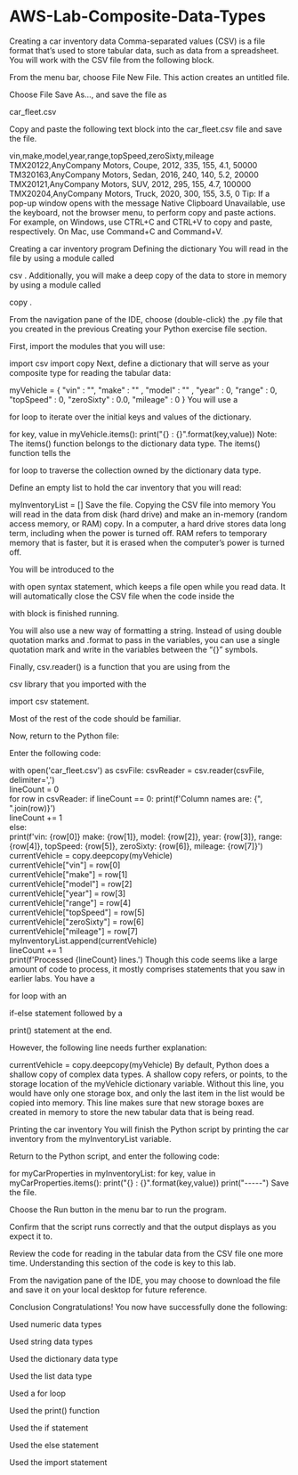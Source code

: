 # AWS-Lab-Composite-Data-Types

Creating a car inventory data
Comma-separated values (CSV) is a file format that’s used to store tabular data, such as data from a spreadsheet. You will work with the CSV file from the following block.

From the menu bar, choose File New File.
This action creates an untitled file.

Choose File Save As…, and save the file as 

car_fleet.csv

Copy and paste the following text block into the car_fleet.csv file and save the file.


vin,make,model,year,range,topSpeed,zeroSixty,mileage
TMX20122,AnyCompany Motors, Coupe, 2012, 335, 155, 4.1, 50000
TM320163,AnyCompany Motors, Sedan, 2016, 240, 140, 5.2, 20000
TMX20121,AnyCompany Motors, SUV, 2012, 295, 155, 4.7, 100000
TMX20204,AnyCompany Motors, Truck, 2020, 300, 155, 3.5, 0
Tip: If a pop-up window opens with the message Native Clipboard Unavailable, use the keyboard, not the browser menu, to perform copy and paste actions. For example, on Windows, use CTRL+C and CTRL+V to copy and paste, respectively. On Mac, use Command+C and Command+V.

Creating a car inventory program
Defining the dictionary
You will read in the file by using a module called 

csv
. Additionally, you will make a deep copy of the data to store in memory by using a module called 

copy
.

From the navigation pane of the IDE, choose (double-click) the .py file that you created in the previous Creating your Python exercise file section.

First, import the modules that you will use:


import csv
import copy
Next, define a dictionary that will serve as your composite type for reading the tabular data:

myVehicle = {
        "vin" : "<empty>",
        "make" : "<empty>" ,
        "model" : "<empty>" ,
        "year" : 0,
        "range" : 0,
        "topSpeed" : 0,
        "zeroSixty" : 0.0,
        "mileage" : 0
    }
You will use a 

for
 loop to iterate over the initial keys and values of the dictionary.

for key, value in myVehicle.items():
print("{} : {}".format(key,value))
Note: The items() function belongs to the dictionary data type. The items() function tells the 

for
 loop to traverse the collection owned by the dictionary data type.

Define an empty list to hold the car inventory that you will read:

myInventoryList = []
Save the file.
Copying the CSV file into memory
You will read in the data from disk (hard drive) and make an in-memory (random access memory, or RAM) copy. In a computer, a hard drive stores data long term, including when the power is turned off. RAM refers to temporary memory that is faster, but it is erased when the computer’s power is turned off.

You will be introduced to the 

with open
 syntax statement, which keeps a file open while you read data. It will automatically close the CSV file when the code inside the 

with
 block is finished running.

You will also use a new way of formatting a string. Instead of using double quotation marks and .format to pass in the variables, you can use a single quotation mark and write in the variables between the “{}” symbols.

Finally, csv.reader() is a function that you are using from the 

csv
 library that you imported with the 

import csv
 statement.

Most of the rest of the code should be familiar.

Now, return to the Python file:

Enter the following code:

with open('car_fleet.csv') as csvFile:
	csvReader = csv.reader(csvFile, delimiter=',')  
	lineCount = 0  
	for row in csvReader:
		if lineCount == 0:
			print(f'Column names are: {", ".join(row)}')  
			lineCount += 1  
		else:  
			print(f'vin: {row[0]} make: {row[1]}, model: {row[2]}, year: {row[3]}, range: {row[4]}, topSpeed: {row[5]}, zeroSixty: {row[6]}, mileage: {row[7]}')  
			currentVehicle = copy.deepcopy(myVehicle)  
			currentVehicle["vin"] = row[0]  
			currentVehicle["make"] = row[1]  
			currentVehicle["model"] = row[2]  
			currentVehicle["year"] = row[3]  
			currentVehicle["range"] = row[4]  
			currentVehicle["topSpeed"] = row[5]  
			currentVehicle["zeroSixty"] = row[6]  
			currentVehicle["mileage"] = row[7]  
			myInventoryList.append(currentVehicle)  
			lineCount += 1  
	print(f'Processed {lineCount} lines.')
Though this code seems like a large amount of code to process, it mostly comprises statements that you saw in earlier labs. You have a 

for
 loop with an 

if-else
 statement followed by a 

print()
 statement at the end.

However, the following line needs further explanation:


currentVehicle = copy.deepcopy(myVehicle)
By default, Python does a shallow copy of complex data types. A shallow copy refers, or points, to the storage location of the myVehicle dictionary variable. Without this line, you would have only one storage box, and only the last item in the list would be copied into memory. This line makes sure that new storage boxes are created in memory to store the new tabular data that is being read.

Printing the car inventory
You will finish the Python script by printing the car inventory from the myInventoryList variable.

Return to the Python script, and enter the following code:

for myCarProperties in myInventoryList:
for key, value in myCarProperties.items():
print("{} : {}".format(key,value))
print("-----")
Save the file.

Choose the Run button in the menu bar to run the program.

Confirm that the script runs correctly and that the output displays as you expect it to.

Review the code for reading in the tabular data from the CSV file one more time. Understanding this section of the code is key to this lab.

From the navigation pane of the IDE, you may choose to download the file and save it on your local desktop for future reference.

Conclusion
 Congratulations! You now have successfully done the following:

Used numeric data types

Used string data types

Used the dictionary data type

Used the list data type

Used a for loop

Used the print() function

Used the if statement

Used the else statement

Used the import statement
